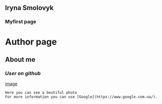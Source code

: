 ## Iryna Smolovyk


### Myfirst page



# Author page
## **About me**
### _User on github_


[image](https://irasmo.github.com/photo.png)
```
Here you can see a beutiful photo 
For more information you can use [Google](https://www.google.com.ua/).





